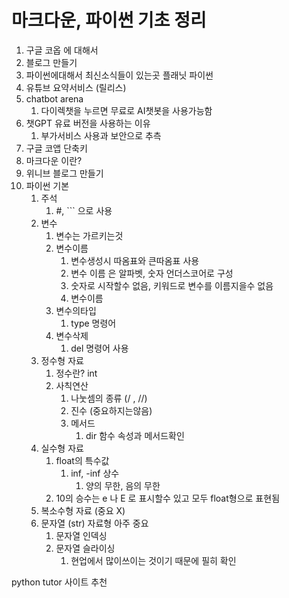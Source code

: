 # 마크다운, 파이썬 기초 정리

1. 구글 코옵 에 대해서
2. 블로그 만들기
3. 파이썬에대해서 최신소식들이 있는곳 플래닛 파이썬
4. 유튜브 요약서비스  (릴리스)
5. chatbot arena 
    1. 다이렉챗을 누르면 무료로 AI챗봇을 사용가능함
6. 챗GPT 유료 버전을 사용하는 이유
    1. 부가서비스 사용과 보안으로 추측
7. 구글 코앱 단축키
8. 마크다운 이란?
9. 위니브 블로그 만들기
10. 파이썬 기본
    1. 주석
        1. #, ``` 으로 사용
    2. 변수
        1. 변수는 가르키는것
        2. 변수이름
            1. 변수생성시 따옴표와 큰따옴표 사용
            2. 변수 이름 은 알파벳, 숫자 언더스코어로 구성
            3. 숫자로 시작할수 없음, 키워드로 변수를 이름지을수 없음
            4. 변수이름
        3. 변수의타입
            1. type 명령어
        4. 변수삭제
            1. del 명령어 사용
    3. 정수형 자료
        1. 정수란? int
        2. 사칙연산
            1. 나눗셈의 종류 (/ , //)
            2. 진수 (중요하지는않음)
            3. 메서드 
                1. dir 함수 속성과 메서드확인
    4. 실수형 자료
        1. float의 특수값
            1. inf, -inf 상수
                1. 양의 무한, 음의 무한
        2. 10의 승수는 e 나 E 로 표시할수 있고 모두 float형으로 표현됨
    5. 복소수형 자료 (중요 X)
    6. 문자열 (str) 자료형 아주 중요
        1. 문자열 인덱싱
        2. 문자열 슬라이싱
            1. 현업에서 많이쓰이는 것이기 때문에 필히 확인

python tutor 사이트 추천